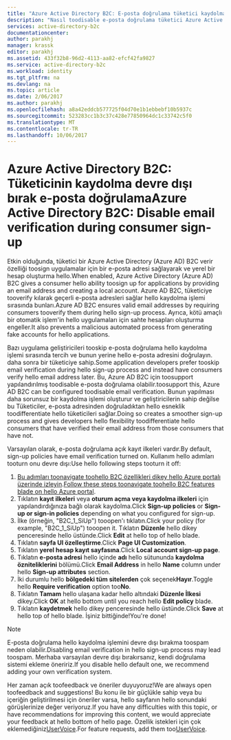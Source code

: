 ```yaml
---
title: "Azure Active Directory B2C: E-posta doğrulama tüketici kaydolma sırasında devre dışı bırakma | Microsoft Docs"
description: "Nasıl toodisable e-posta doğrulama tüketici Azure Active Directory B2C'de kaydolma sırasında gösteren bir konu"
services: active-directory-b2c
documentationcenter: 
author: parakhj
manager: krassk
editor: parakhj
ms.assetid: 433f32b8-96d2-4113-aa82-efcf42fa9827
ms.service: active-directory-b2c
ms.workload: identity
ms.tgt_pltfrm: na
ms.devlang: na
ms.topic: article
ms.date: 2/06/2017
ms.author: parakhj
ms.openlocfilehash: a8a42eddcb577725f04d70e1b1ebbebf10b5937c
ms.sourcegitcommit: 523283cc1b3c37c428e77850964dc1c33742c5f0
ms.translationtype: MT
ms.contentlocale: tr-TR
ms.lasthandoff: 10/06/2017
---
```

# <a name="azure-active-directory-b2c-disable-email-verification-during-consumer-sign-up"></a><span data-ttu-id="ed44f-103">Azure Active Directory B2C: Tüketicinin kaydolma devre dışı bırak e-posta doğrulama</span><span class="sxs-lookup"><span data-stu-id="ed44f-103">Azure Active Directory B2C: Disable email verification during consumer sign-up</span></span>
<span data-ttu-id="ed44f-104">Etkin olduğunda, tüketici bir Azure Active Directory (Azure AD) B2C verir özelliği toosign uygulamalar için bir e-posta adresi sağlayarak ve yerel bir hesap oluşturma hello.</span><span class="sxs-lookup"><span data-stu-id="ed44f-104">When enabled, Azure Active Directory (Azure AD) B2C gives a consumer hello ability toosign up for applications by providing an email address and creating a local account.</span></span> <span data-ttu-id="ed44f-105">Azure AD B2C, tüketiciye tooverify kılarak geçerli e-posta adresleri sağlar hello kaydolma işlemi sırasında bunları.</span><span class="sxs-lookup"><span data-stu-id="ed44f-105">Azure AD B2C ensures valid email addresses by requiring consumers tooverify them during hello sign-up process.</span></span> <span data-ttu-id="ed44f-106">Ayrıca, kötü amaçlı bir otomatik işlem'in hello uygulamaları için sahte hesapları oluşturma engeller.</span><span class="sxs-lookup"><span data-stu-id="ed44f-106">It also prevents a malicious automated process from generating fake accounts for hello applications.</span></span>

<span data-ttu-id="ed44f-107">Bazı uygulama geliştiricileri tooskip e-posta doğrulama hello kaydolma işlemi sırasında tercih ve bunun yerine hello e-posta adresini doğrulayın. daha sonra bir tüketiciye sahip.</span><span class="sxs-lookup"><span data-stu-id="ed44f-107">Some application developers prefer tooskip email verification during hello sign-up process and instead have consumers verify hello email address later.</span></span> <span data-ttu-id="ed44f-108">Bu, Azure AD B2C için toosupport yapılandırılmış toodisable e-posta doğrulama olabilir.</span><span class="sxs-lookup"><span data-stu-id="ed44f-108">toosupport this, Azure AD B2C can be configured toodisable email verification.</span></span> <span data-ttu-id="ed44f-109">Bunun yapılması daha sorunsuz bir kaydolma işlemi oluşturur ve geliştiricilerin sahip değilse bu Tüketiciler, e-posta adresinden doğruladıktan hello esneklik toodifferentiate hello tüketicileri sağlar.</span><span class="sxs-lookup"><span data-stu-id="ed44f-109">Doing so creates a smoother sign-up process and gives developers hello flexibility toodifferentiate hello consumers that have verified their email address from those consumers that have not.</span></span>

<span data-ttu-id="ed44f-110">Varsayılan olarak, e-posta doğrulama açık kayıt ilkeleri vardır.</span><span class="sxs-lookup"><span data-stu-id="ed44f-110">By default, sign-up policies have email verification turned on.</span></span> <span data-ttu-id="ed44f-111">Kullanım hello adımları tooturn onu devre dışı:</span><span class="sxs-lookup"><span data-stu-id="ed44f-111">Use hello following steps tooturn it off:</span></span>

1. <span data-ttu-id="ed44f-112">[Bu adımları toonavigate toohello B2C özellikleri dikey hello Azure portalı üzerinde izleyin](active-directory-b2c-app-registration.md#navigate-to-b2c-settings).</span><span class="sxs-lookup"><span data-stu-id="ed44f-112">[Follow these steps toonavigate toohello B2C features blade on hello Azure portal](active-directory-b2c-app-registration.md#navigate-to-b2c-settings).</span></span>
2. <span data-ttu-id="ed44f-113">Tıklatın **kayıt ilkeleri** veya **oturum açma veya kaydolma ilkeleri** için yapılandırdığınıza bağlı olarak kaydolma.</span><span class="sxs-lookup"><span data-stu-id="ed44f-113">Click **Sign-up policies** or **Sign-up or sign-in policies** depending on what you configured for sign-up.</span></span>
3. <span data-ttu-id="ed44f-114">İlke (örneğin, "B2C_1_SiUp") tooopen'ı tıklatın.</span><span class="sxs-lookup"><span data-stu-id="ed44f-114">Click your policy (for example, "B2C_1_SiUp") tooopen it.</span></span> <span data-ttu-id="ed44f-115">Tıklatın **Düzenle** hello dikey penceresinde hello üstünde.</span><span class="sxs-lookup"><span data-stu-id="ed44f-115">Click **Edit** at hello top of hello blade.</span></span>
4. <span data-ttu-id="ed44f-116">Tıklatın **sayfa UI özelleştirme**.</span><span class="sxs-lookup"><span data-stu-id="ed44f-116">Click **Page UI Customization**.</span></span>
5. <span data-ttu-id="ed44f-117">Tıklatın **yerel hesap kayıt sayfasına**.</span><span class="sxs-lookup"><span data-stu-id="ed44f-117">Click **Local account sign-up page**.</span></span>
6. <span data-ttu-id="ed44f-118">Tıklatın **e-posta adresi** hello içinde **adı** hello sütununda **kaydolma özniteliklerini** bölümü.</span><span class="sxs-lookup"><span data-stu-id="ed44f-118">Click **Email Address** in hello **Name** column under hello **Sign-up attributes** section.</span></span>
7. <span data-ttu-id="ed44f-119">İki durumlu hello **bölgedeki tüm sitelerden** çok seçenek**Hayır**.</span><span class="sxs-lookup"><span data-stu-id="ed44f-119">Toggle hello **Require verification** option too**No**.</span></span>
8. <span data-ttu-id="ed44f-120">Tıklatın **Tamam** hello ulaşana kadar hello altındaki **Düzenle İlkesi** dikey.</span><span class="sxs-lookup"><span data-stu-id="ed44f-120">Click **OK** at hello bottom until you reach hello **Edit policy** blade.</span></span>
9. <span data-ttu-id="ed44f-121">Tıklatın **kaydetmek** hello dikey penceresinde hello üstünde.</span><span class="sxs-lookup"><span data-stu-id="ed44f-121">Click **Save** at hello top of hello blade.</span></span> <span data-ttu-id="ed44f-122">İşiniz bittiğinde!</span><span class="sxs-lookup"><span data-stu-id="ed44f-122">You're done!</span></span>

> [!NOTE]
> <span data-ttu-id="ed44f-123">E-posta doğrulama hello kaydolma işlemini devre dışı bırakma toospam neden olabilir.</span><span class="sxs-lookup"><span data-stu-id="ed44f-123">Disabling email verification in hello sign-up process may lead toospam.</span></span> <span data-ttu-id="ed44f-124">Merhaba varsayılan devre dışı bırakırsanız, kendi doğrulama sistemi ekleme öneririz.</span><span class="sxs-lookup"><span data-stu-id="ed44f-124">If you disable hello default one, we recommend adding your own verification system.</span></span>
> 
> 

<span data-ttu-id="ed44f-125">Her zaman açık toofeedback ve öneriler duyuyoruz!</span><span class="sxs-lookup"><span data-stu-id="ed44f-125">We are always open toofeedback and suggestions!</span></span> <span data-ttu-id="ed44f-126">Bu konu ile bir güçlükle sahip veya bu içeriğin geliştirilmesi için öneriler varsa, hello sayfanın hello sonundaki görüşlerinize değer veriyoruz.</span><span class="sxs-lookup"><span data-stu-id="ed44f-126">If you have any difficulties with this topic, or have recommendations for improving this content, we would appreciate your feedback at hello bottom of hello page.</span></span> <span data-ttu-id="ed44f-127">Özellik istekleri için çok eklemediğiniz[UserVoice](https://feedback.azure.com/forums/169401-azure-active-directory/category/160596-b2c).</span><span class="sxs-lookup"><span data-stu-id="ed44f-127">For feature requests, add them too[UserVoice](https://feedback.azure.com/forums/169401-azure-active-directory/category/160596-b2c).</span></span>
